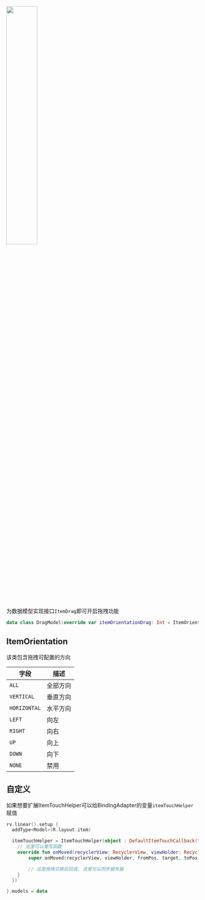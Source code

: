 <img src="https://i.imgur.com/do7ffV1.gif" width="40%"/>

为数据模型实现接口`ItemDrag`即可开启拖拽功能

```kotlin
data class DragModel(override var itemOrientationDrag: Int = ItemOrientation.ALL) : ItemDrag
```

## ItemOrientation

该类包含拖拽可配置的方向

|  字段  |    描述  |
| ---- | ---- |
|   `ALL`   |   全部方向   |
|   `VERTICAL`   |   垂直方向   |
|   `HORIZONTAL`   |   水平方向   |
|   `LEFT`   |   向左   |
|   `RIGHT`   |   向右   |
|   `UP`   |   向上   |
|   `DOWN`   |   向下   |
|   `NONE`   |   禁用   |

## 自定义

如果想要扩展ItemTouchHelper可以给BindingAdapter的变量`itemTouchHelper`赋值

```kotlin
rv.linear().setup {
  addType<Model>(R.layout.item)

  itemTouchHelper = ItemTouchHelper(object : DefaultItemTouchCallback(this) {
	// 这里可以重写函数
    override fun onMoved(recyclerView: RecyclerView, viewHolder: RecyclerView.ViewHolder, fromPos: Int, target: RecyclerView.ViewHolder, toPos: Int, x: Int, y: Int) {
        super.onMoved(recyclerView, viewHolder, fromPos, target, toPos, x, y)

        // 这是拖拽交换后回调, 这里可以同步服务器
    }
  })

}.models = data
```